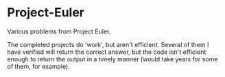 # Project-Euler

Various problems from Project Euler. 

The completed projects do 'work', but aren't efficient. Several of them I have verified will return the correct answer, but the code isn't 
efficient enough to return the output in a timely manner (would take years for some of them, for example). 
